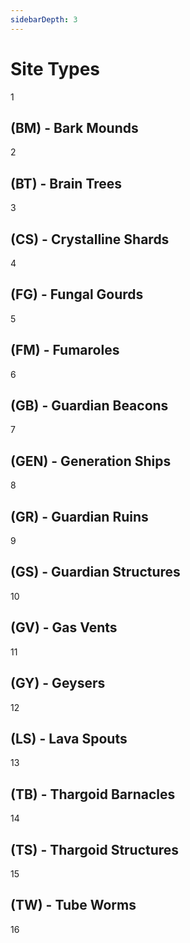 ```yaml
---
sidebarDepth: 3
---
```


# Site Types

1

## (BM) - Bark Mounds

2

## (BT) - Brain Trees

3

## (CS) - Crystalline Shards

4

## (FG) - Fungal Gourds

5

## (FM) - Fumaroles

6

## (GB) - Guardian Beacons

7

## (GEN) - Generation Ships

8

## (GR) - Guardian Ruins

9

## (GS) - Guardian Structures

10

## (GV) - Gas Vents

11

## (GY) - Geysers

12

## (LS) - Lava Spouts

13

## (TB) - Thargoid Barnacles

14

## (TS) - Thargoid Structures

15

## (TW) - Tube Worms

16
